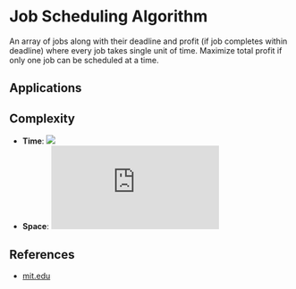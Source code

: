 # Job Scheduling Algorithm
An array of jobs along with their deadline and profit (if job completes within deadline) where every job takes single unit of time. Maximize total profit if only one job can be scheduled at a time.

## Applications

## Complexity
* **Time**:  ![](https://latex.codecogs.com/svg.latex?O(N^2))
* **Space**: ![](https://latex.codecogs.com/svg.latex?O(N))

## References
* [mit.edu](http://ocw.mit.edu/courses/civil-and-environmental-engineering/1-204-computer-algorithms-in-systems-engineering-spring-2010/lecture-notes/MIT1_204S10_lec10.pdf)